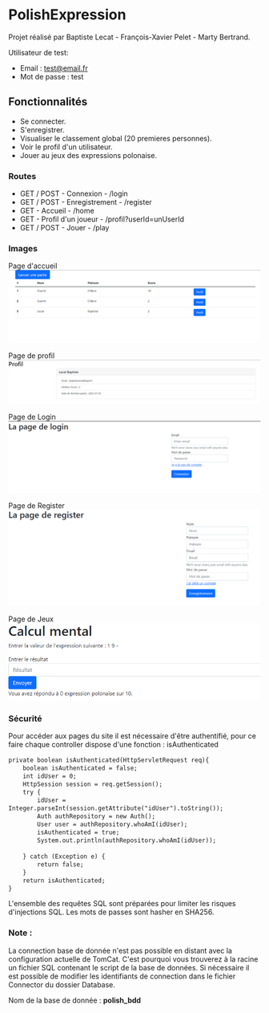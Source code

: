 # PolishExpression

Projet réalisé par Baptiste Lecat - François-Xavier Pelet - Marty Bertrand.

Utilisateur de test:

- Email : test@email.fr
- Mot de passe : test

## Fonctionnalités

- Se connecter.
- S'enregistrer.
- Visualiser le classement global (20 premieres personnes).
- Voir le profil d'un utilisateur.
- Jouer au jeux des expressions polonaise.

### Routes

- GET / POST - Connexion - /login
- GET / POST - Enregistrement - /register
- GET - Accueil - /home
- GET - Profil d'un joueur - /profil?userId=unUserId
- GET / POST - Jouer - /play

### Images

Page d'accueil
![img.png](img.png)

Page de profil
![img_1.png](img_1.png)

Page de Login
![img_2.png](img_2.png)

Page de Register
![img_3.png](img_3.png)

Page de Jeux
![img_4.png](img_4.png)

### Sécurité

Pour accéder aux pages du site il est nécessaire d'être authentifié, pour ce faire chaque controller dispose d'une fonction : isAuthenticated

    private boolean isAuthenticated(HttpServletRequest req){
        boolean isAuthenticated = false;
        int idUser = 0;
        HttpSession session = req.getSession();
        try {
            idUser = Integer.parseInt(session.getAttribute("idUser").toString());
            Auth authRepository = new Auth();
            User user = authRepository.whoAmI(idUser);
            isAuthenticated = true;
            System.out.println(authRepository.whoAmI(idUser));

        } catch (Exception e) {
            return false;
        }
        return isAuthenticated;
    }

L'ensemble des requêtes SQL sont préparées pour limiter les risques d'injections SQL.
Les mots de passes sont hasher en SHA256.

### Note :
La connection base de donnée n'est pas possible en distant avec la configuration actuelle de TomCat.
C'est pourquoi vous trouverez à la racine un fichier SQL contenant le script de la base de données.
Si nécessaire il est possible de modifier les identifiants de connection dans le fichier Connector du dossier Database.

Nom de la base de donnée : **polish_bdd**

